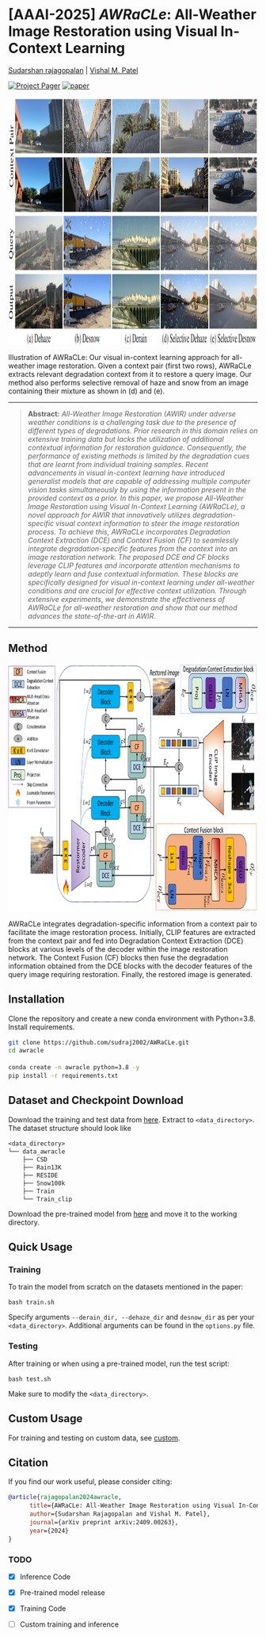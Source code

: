 # [AAAI-2025] *AWRaCLe*: All-Weather Image Restoration using Visual In-Context Learning 

[Sudarshan rajagopalan](https://sudraj2002.github.io/) | [Vishal M. Patel](https://scholar.google.com/citations?user=AkEXTbIAAAAJ&hl=en)

[![Project Pager](https://img.shields.io/badge/Project-Page-blue)](https://sudraj2002.github.io/awraclepage/) [![paper](https://img.shields.io/badge/arXiv-Paper-<COLOR>.svg)](https://arxiv.org/abs/2409.00263)

<img src="./assets/intro.png" alt="" style="border:0; height:500px; width:1500px;">
<div class="content has-text-justified">
<p>
Illustration of AWRaCLe: Our visual in-context learning approach for all-weather image restoration. Given a context pair (first two rows), AWRaCLe extracts 
relevant degradation context from it to restore a query image. Our method also performs selective removal of haze and snow from an image containing their mixture as shown in (d) and (e).
</p>
</div>
                        
<hr />

> **Abstract:** *All-Weather Image Restoration (AWIR) under adverse weather conditions is a challenging task due to the presence of different types of degradations. Prior research in this domain relies on extensive training data but lacks the utilization of additional contextual information for restoration guidance. Consequently, the performance of existing methods is limited by the degradation cues that are learnt from individual training samples. Recent advancements in visual in-context learning have introduced generalist models that are capable of addressing multiple computer vision tasks simultaneously by using the information present in the provided context as a prior. In this paper, we propose All-Weather Image Restoration using Visual In-Context Learning (AWRaCLe), a novel approach for AWIR that innovatively utilizes degradation-specific visual context information to steer the image restoration process. To achieve this, AWRaCLe incorporates Degradation Context Extraction (DCE) and Context Fusion (CF) to seamlessly integrate degradation-specific features from the context into an image restoration network. The proposed DCE and CF blocks leverage CLIP features and incorporate attention mechanisms to adeptly learn and fuse contextual information. These blocks are specifically designed for visual in-context learning under all-weather conditions and are crucial for effective context utilization. Through extensive experiments, we demonstrate the effectiveness of AWRaCLe for all-weather restoration and show that our method advances the state-of-the-art in AWIR.* 
<hr />

## Method

<img src="./assets/block.png" alt="" border=0 height=500 width=1500></img>
<p>
AWRaCLe integrates degradation-specific information from a context pair to facilitate the image restoration process. 
Initially, CLIP features are extracted from the context pair and fed into Degradation Context Extraction (DCE) blocks at various levels of the decoder within the image restoration network. 
The Context Fusion (CF) blocks then fuse the degradation information obtained from the DCE blocks with the decoder features of the query image requiring restoration. Finally, the restored image is generated.
</p>

## Installation

Clone the repository and create a new conda environment with Python=3.8. Install requirements.

```bash
git clone https://github.com/sudraj2002/AWRaCLe.git
cd awracle

conda create -n awracle python=3.8 -y
pip install -r requirements.txt
```

## Dataset and Checkpoint Download

Download the training and test data from [here](https://livejohnshopkins-my.sharepoint.com/:u:/g/personal/sambasa2_jh_edu/EYH5NpJv-lZFnBDRCAIpbgAB4juN0XihZBZgxaSz07kGrg?e=8NI6p1). Extract to ```<data_directory>```.
The dataset structure should look like
```
<data_directory>
└── data_awracle
    ├── CSD
    ├── Rain13K
    ├── RESIDE
    ├── Snow100k
    ├── Train
    └── Train_clip
```

Download the pre-trained model from [here](https://livejohnshopkins-my.sharepoint.com/:u:/g/personal/sambasa2_jh_edu/EWcypD6J7zRGgX0WKbP_G0QBzby9EzUCkcApoYkJJN4m4g?e=RRxP4E) and move it to the working directory.

## Quick Usage

### Training

To train the model from scratch on the datasets mentioned in the paper:

```
bash train.sh
```
Specify arguments ```--derain_dir, --dehaze_dir``` and ```desnow_dir``` as per your ```<data_directory>```. Additional arguments can be found in the ```options.py``` file.

### Testing

After training or when using a pre-trained model, run the test script:

```
bash test.sh
```
Make sure to modify the ```<data_directory>```.

## Custom Usage

For training and testing on custom data, see [custom](https://github.com/sudraj2002/AWRaCLe/blob/main/custom.md).

## Citation

If you find our work useful, please consider citing:

```bibtex
@article{rajagopalan2024awracle,
      title={AWRaCLe: All-Weather Image Restoration using Visual In-Context Learning}, 
      author={Sudarshan Rajagopalan and Vishal M. Patel},
      journal={arXiv preprint arXiv:2409.00263},
      year={2024}
}

```



### TODO
- [x] Inference Code
- [x] Pre-trained model release
- [x] Training Code
- [ ] Custom training and inference



